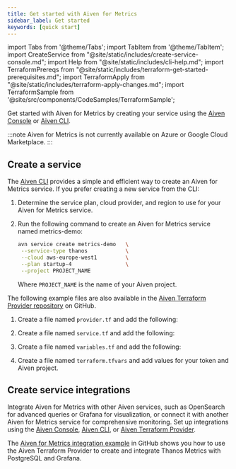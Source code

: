```yaml
---
title: Get started with Aiven for Metrics
sidebar_label: Get started
keywords: [quick start]
---
```


import Tabs from '@theme/Tabs';
import TabItem from '@theme/TabItem';
import CreateService from "@site/static/includes/create-service-console.md";
import Help from "@site/static/includes/cli-help.md";
import TerraformPrereqs from "@site/static/includes/terraform-get-started-prerequisites.md";
import TerraformApply from "@site/static/includes/terraform-apply-changes.md";
import TerraformSample from '@site/src/components/CodeSamples/TerraformSample';

Get started with Aiven for Metrics by creating your service using the [Aiven Console](https://console.aiven.io/) or [Aiven CLI](https://github.com/aiven/aiven-client).

:::note
Aiven for Metrics is not currently available on Azure or Google Cloud Marketplace.
:::

## Create a service

<Tabs groupId="setup">
<TabItem value="Console" label="Console" default>

<CreateService serviceType="Thanos Metrics"/>

</TabItem>
<TabItem value="CLI" label="CLI">

The [Aiven CLI](https://github.com/aiven/aiven-client) provides a simple and
efficient way to create an Aiven for Metrics service. If you prefer
creating a new service from the CLI:

1. Determine the service plan, cloud provider, and region to
   use for your Aiven for Metrics service.
1. Run the following command to create an Aiven for Metrics service named
   metrics-demo:

   ```bash
   avn service create metrics-demo   \
    --service-type thanos            \
    --cloud aws-europe-west1         \
    --plan startup-4                 \
    --project PROJECT_NAME
   ```

   Where `PROJECT_NAME` is the name of your Aiven project.

<Help />

</TabItem>
<TabItem value="terraform" label="Terraform">

The following example files are also available in the
[Aiven Terraform Provider repository](https://github.com/aiven/terraform-provider-aiven/tree/main/examples/thanos) on GitHub.

1. Create a file named `provider.tf` and add the following:

    <TerraformSample filename='thanos/provider.tf' />

1. Create a file named `service.tf` and add the following:

    <TerraformSample filename='thanos/service.tf' />

1. Create a file named `variables.tf` and add the following:

    <TerraformSample filename='thanos/variables.tf' />

1. Create a file named `terraform.tfvars` and add values for your token and Aiven project.

<TerraformApply />

</TabItem>
</Tabs>

## Create service integrations
Integrate Aiven for Metrics with other Aiven services, such as OpenSearch for advanced
queries or Grafana for visualization, or connect it with another Aiven for Metrics
service for comprehensive monitoring. Set up integrations using the
[Aiven Console](/docs/platform/howto/create-service-integration),
[Aiven CLI](docs/tools/cli/service/integration.md), or
[Aiven Terraform Provider](/docs/platform/howto/create-service-integration).

The [Aiven for Metrics integration example](https://github.com/aiven/terraform-provider-aiven/tree/main/examples/thanos_pg) in GitHub
shows you how to use the Aiven Terraform Provider to create and integrate
Thanos Metrics with PostgreSQL and Grafana.
